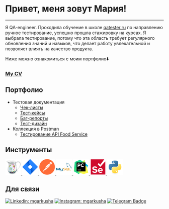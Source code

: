 # Привет, меня зовут Мария!

---
Я QA-engineer. Проходила обучение в школе [qatester.ru](https://qatester.ru/) по направлению ручное тестирование, успешно прошла стажировку на курсах.
Я выбрала тестирование, потому что эта область требует регулярного обновления знаний и навыков, что делает работу увлекательной и позволяет влиять на качество продукта.

Ниже можно ознакомиться с моим портфолио⬇️

### [My CV](https://hh.ru/resume_converter/%D0%93%D0%B0%D1%80%D0%BA%D1%83%D1%88%D0%B0%20%D0%9C%D0%B0%D1%80%D0%B8%D1%8F%20%D0%90%D0%BB%D0%B5%D0%BA%D1%81%D0%B0%D0%BD%D0%B4%D1%80%D0%BE%D0%B2%D0%BD%D0%B0.txt?hash=b438cdf5ff0e36bbd10039ed1f307863554e48&type=txt&hhtmSource=resume&hhtmFrom=)
## Портфолио 
- Тестовая документация
  -  [Чек-листы](https://github.com/mgarkusha1/Portfolio/tree/main/Checklists)
  -  [Тест-кейсы](https://github.com/mgarkusha1/Portfolio/tree/main/Test_Cases)
  -  [Баг-репорты](https://github.com/mgarkusha1/Portfolio/tree/main/BugReports)
  -  [Тест-дизайн](https://github.com/mgarkusha1/Portfolio/tree/main/Test_Design)
- Коллекция в Postman 
  -  [Тестирование API Food Service](https://github.com/mgarkusha1/Portfolio/blob/main/Postman_Collections/Food%20Service.postman_collection.json)
## Инструменты
</a>
<a href="https://www.charlesproxy.com/">
<img src="https://github.com/qajenna/qajenna/blob/main/icons/Charles.png" alt="Charles" width="50" height="50" />
</a>
<a href="https://www.atlassian.com/software/jira">
<img src="https://github.com/qajenna/qajenna/blob/main/icons/Jira.png" alt="Jira" width="50" height="50" />
</a>
<a href="https://www.postman.com/">
<img src="https://github.com/qajenna/qajenna/blob/main/icons/Postman.png" alt="Postman" width="50" height="50" />
</a>
<a href="https://www.mysql.com/">
<img src="https://github.com/devicons/devicon/blob/master/icons/mysql/mysql-original-wordmark.svg" title="MySQL"  alt="MySQL" width="50" height="50" />
</a>
<a href="https://www.jetbrains.com/pycharm/">
<img src="https://github.com/devicons/devicon/blob/master/icons/pycharm/pycharm-original.svg" title="PyCharm"  alt="PyCharm" width="50" height="50" />
</a>
<a href="https://www.selenium.dev/">
<img src="https://github.com/devicons/devicon/blob/master/icons/selenium/selenium-original.svg" title="Selenium"  alt="Selenium" width="50" height="50" />
</a>
<a href="https://www.python.org/">
<img src="https://github.com/devicons/devicon/blob/master/icons/python/python-original.svg" title="Python"  alt="Python" width="50" height="50" />
</a>


## Для связи 
[![Linkedin: mgarkusha](https://img.shields.io/badge/-LinkedIn-0e76a8?style=flat-square&logo=Linkedin&logoColor=white)](https://www.linkedin.com/in/mgarkusha/)
[![Instagram: mgarkusha](https://img.shields.io/badge/-Instagram-e4405f?style=flat-square&logo=Instagram&logoColor=white)](https://www.instagram.com/mgarkusha/)
[![Telegram Badge](https://img.shields.io/badge/-Telegram-0088cc?style=flat-square&logo=Telegram&logoColor=white)](https://t.me/mgarkusha1)
